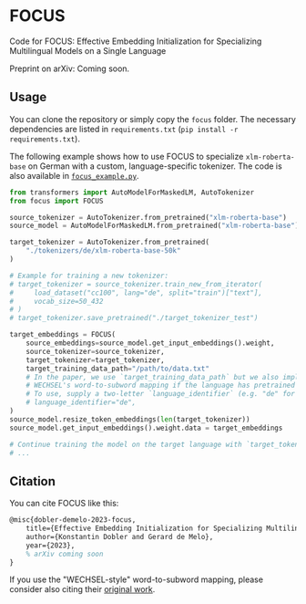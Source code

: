 # FOCUS

Code for FOCUS: Effective Embedding Initialization for Specializing Multilingual Models on a Single Language

Preprint on arXiv: Coming soon.

## Usage

You can clone the repository or simply copy the `focus` folder. The necessary dependencies are listed in `requirements.txt` (`pip install -r requirements.txt`).

The following example shows how to use FOCUS to specialize `xlm-roberta-base` on German with a custom, language-specific tokenizer. The code is also available in [`focus_example.py`](focus_example.py).

```python
from transformers import AutoModelForMaskedLM, AutoTokenizer
from focus import FOCUS

source_tokenizer = AutoTokenizer.from_pretrained("xlm-roberta-base")
source_model = AutoModelForMaskedLM.from_pretrained("xlm-roberta-base")

target_tokenizer = AutoTokenizer.from_pretrained(
    "./tokenizers/de/xlm-roberta-base-50k"
)

# Example for training a new tokenizer:
# target_tokenizer = source_tokenizer.train_new_from_iterator(
#     load_dataset("cc100", lang="de", split="train")["text"],
#     vocab_size=50_432
# )
# target_tokenizer.save_pretrained("./target_tokenizer_test")

target_embeddings = FOCUS(
    source_embeddings=source_model.get_input_embeddings().weight,
    source_tokenizer=source_tokenizer,
    target_tokenizer=target_tokenizer,
    target_training_data_path="/path/to/data.txt"
    # In the paper, we use `target_training_data_path` but we also implement using
    # WECHSEL's word-to-subword mapping if the language has pretrained fasttext word embeddings available online
    # To use, supply a two-letter `language_identifier` (e.g. "de" for German) instead of `target_training_data_path`
    # language_identifier="de",
)
source_model.resize_token_embeddings(len(target_tokenizer))
source_model.get_input_embeddings().weight.data = target_embeddings

# Continue training the model on the target language with `target_tokenizer`.
# ...
```

## Citation

You can cite FOCUS like this:

```tex
@misc{dobler-demelo-2023-focus,
    title={Effective Embedding Initialization for Specializing Multilingual Models on a Single Language},
    author={Konstantin Dobler and Gerard de Melo},
    year={2023},
    % arXiv coming soon
}
```

If you use the "WECHSEL-style" word-to-subword mapping, please consider also citing their [original work](https://github.com/CPJKU/wechsel).
